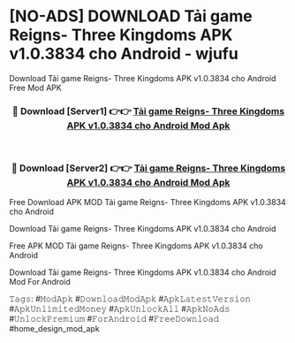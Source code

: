 # [NO-ADS] DOWNLOAD Tải game Reigns- Three Kingdoms APK v1.0.3834 cho Android - wjufu
Download Tải game Reigns- Three Kingdoms APK v1.0.3834 cho Android Free Mod APK

<div align="center">
<h3>🔴 Download [Server1] 👉👉 <a href="https://apk-comot.site?title=Tải_game_Reigns-_Three_Kingdoms_APK_v1.0.3834_cho_Android">Tải game Reigns- Three Kingdoms APK v1.0.3834 cho Android Mod Apk</a></h3><br>

<h3>🔴 Download [Server2] 👉👉 <a href="https://apk-comot.site?title=Tải_game_Reigns-_Three_Kingdoms_APK_v1.0.3834_cho_Android">Tải game Reigns- Three Kingdoms APK v1.0.3834 cho Android Mod Apk</a></h3>
</div>


Free Download APK MOD Tải game Reigns- Three Kingdoms APK v1.0.3834 cho Android

Download Tải game Reigns- Three Kingdoms APK v1.0.3834 cho Android 

Free APK MOD Tải game Reigns- Three Kingdoms APK v1.0.3834 cho Android 

Download Tải game Reigns- Three Kingdoms APK v1.0.3834 cho Android Mod For Android

𝚃𝚊𝚐𝚜: #𝙼𝚘𝚍𝙰𝚙𝚔 #𝙳𝚘𝚠𝚗𝚕𝚘𝚊𝚍𝙼𝚘𝚍𝙰𝚙𝚔 #𝙰𝚙𝚔𝙻𝚊𝚝𝚎𝚜𝚝𝚅𝚎𝚛𝚜𝚒𝚘𝚗 #𝙰𝚙𝚔𝚄𝚗𝚕𝚒𝚖𝚒𝚝𝚎𝚍𝙼𝚘𝚗𝚎𝚢 #𝙰𝚙𝚔𝚄𝚗𝚕𝚘𝚌𝚔𝙰𝚕𝚕 #𝙰𝚙𝚔𝙽𝚘𝙰𝚍𝚜 #𝚄𝚗𝚕𝚘𝚌𝚔𝙿𝚛𝚎𝚖𝚒𝚞𝚖 #𝙵𝚘𝚛𝙰𝚗𝚍𝚛𝚘𝚒𝚍 #𝙵𝚛𝚎𝚎𝙳𝚘𝚠𝚗𝚕𝚘𝚊𝚍 #home_design_mod_apk